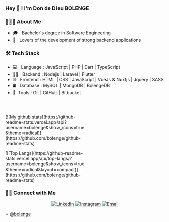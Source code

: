 
### Hey 👋 ! I'm Don de Dieu BOLENGE

<h3> 👨🏻‍💻 About Me </h3>

- 🎓 &nbsp; Bachelor's degree in Software Engineering
- 🌱 &nbsp; Lovers of the development of strong backend applications

<h3>🛠 Tech Stack</h3>

- 💻 &nbsp; Language : JavaScript | PHP | Dart | TypeScript
- 👨‍💻 &nbsp; Backend  : Nodejs | Laravel | Flutter
- 🌐 &nbsp; Frontend : HTML | CSS | JavaScript | VueJs & Nuxtjs | Jquery | SASS
- 🛢 &nbsp; Database : MySQL | MongoDB | BolengeDB
- 🔧&nbsp; Tools    : Git | GitHub | Bitbucket
<br/>

<p style="display: flex;">
  <p style="width: 50%;">
    [![My github stats](https://github-readme-stats.vercel.app/api?username=bolenge&show_icons=true&theme=radical)](https://github.com/bolenge/github-readme-stats)
  </p>
  <p style="width: 50%;">
    [![Top Langs](https://github-readme-stats.vercel.app/api/top-langs/?username=bolenge&show_icons=true&theme=radical&layout=compact)](https://github.com/bolenge/github-readme-stats)
  </p>
</p>

<h3> 🤝🏻 Connect with Me </h3>

<p align="center">
<a href="https://linkedin.com/in/don-de-dieu-bolenge/"><img alt="LinkedIn" src="https://img.shields.io/badge/LinkedIn-DondeDieuBolenge-blue?style=flat-square&logo=linkedin"></a>
<a href="https://www.instagram.com/dondedieu.bolenge/"><img alt="Instagram" src="https://img.shields.io/badge/Instagram-DondeDieuBolenge-blue?style=flat-square&logo=instagram"></a>
<a href="mailto:pacilinja2@gmail.com"><img alt="Email" src="https://img.shields.io/badge/Email-dondedieubolenge@gmail.com-blue?style=flat-square&logo=Microsoft%20outlook"></a>
</p>

⭐️ [@bolenge](https://github.com/bolenge)
